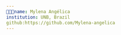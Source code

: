 ```yaml
---
👩🏻‍💻name: Mylena Angélica
institution: UNB, Brazil
github:https://github.com/Mylena-angelica
---
```


